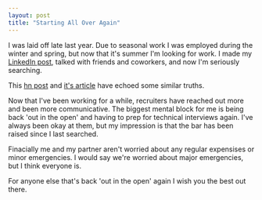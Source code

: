 ```yaml
---
layout: post
title: "Starting All Over Again"
---
```


I was laid off late last year. Due to seasonal work I was employed during the winter and spring, but now that it's summer I'm looking for work. I made my [LinkedIn post](https://www.linkedin.com/feed/update/urn:li:activity:7127389015367925760/), talked with friends and coworkers, and now I'm seriously searching.

This [hn post](https://news.ycombinator.com/item?id=34161822) and [it's article](https://www.stevenbuccini.com/8-hard-truths-on-getting-laid-off) have echoed some similar truths.

Now that I've been working for a while, recruiters have reached out more and been more communicative. The biggest mental block for me is being back 'out in the open' and having to prep for technical interviews again. I've always been okay at them, but my impression is that the bar has been raised since I last searched.

Finacially me and my partner aren't worried about any regular expensises or minor emergencies. I would say we're worried about major emergencies, but I think everyone is.

For anyone else that's back 'out in the open' again I wish you the best out there.
